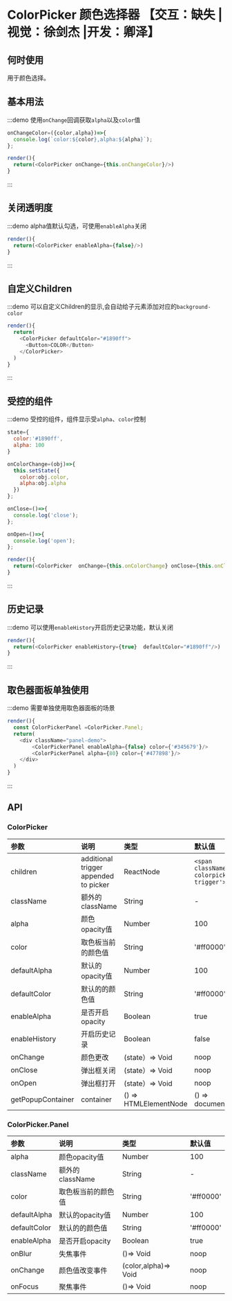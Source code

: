 # ColorPicker 颜色选择器 【交互：缺失 | 视觉：徐剑杰 |开发：卿泽】

## 何时使用

用于颜色选择。

## 基本用法

:::demo 使用`onChange`回调获取`alpha`以及`color`值

```js
onChangeColor=({color,alpha})=>{
  console.log(`color:${color},alpha:${alpha}`);
};

render(){
  return(<ColorPicker onChange={this.onChangeColor}/>)
}
```
:::

## 关闭透明度

:::demo alpha值默认勾选，可使用`enableAlpha`关闭

```js
render(){
  return(<ColorPicker enableAlpha={false}/>)
}
```
:::

## 自定义Children

:::demo 可以自定义Children的显示,会自动给子元素添加对应的`background-color`

```js
render(){
  return(
    <ColorPicker defaultColor="#1890ff">
      <Button>COLOR</Button>
    </ColorPicker>
  )
}
```
:::

## 受控的组件

:::demo 受控的组件，组件显示受`alpha`、`color`控制

```js
state={
  color:'#1890ff',
  alpha: 100
}

onColorChange=(obj)=>{
  this.setState({
    color:obj.color,
    alpha:obj.alpha
  })
};

onClose=()=>{
  console.log('close');
};

onOpen=()=>{
  console.log('open');
};

render(){
  return(<ColorPicker  onChange={this.onColorChange} onClose={this.onClose} onOpen={this.onOpen} color={this.state.color} alpha={this.state.alpha}/>  )
}
```
:::

## 历史记录

:::demo 可以使用`enableHistory`开启历史记录功能，默认关闭

```js
render(){
  return(<ColorPicker enableHistory={true}  defaultColor="#1890ff"/>)
}
```
:::

## 取色器面板单独使用

:::demo 需要单独使用取色器面板的场景
```js
render(){
  const ColorPickerPanel =ColorPicker.Panel;
  return(
    <div className="panel-demo"> 
        <ColorPickerPanel enableAlpha={false} color={'#345679'}/>
        <ColorPickerPanel alpha={80} color={'#477898'}/>
    </div>
  )
}
```
:::

<style>
.panel-demo .u-color-picker-panel{
   display:inline-block;
   margin-right:20px;
}
</style>

## API

### ColorPicker

| 参数                 |说明                                                 | 类型                                                                      | 默认值                                               |
|:---------------------|:------------------------------------------------------------|:--------------------------------------------------------------------------|:------------------------------------------------------|
| children             | additional trigger appended to picker                       | ReactNode                                                                      | `<span className='react-colorpicker-trigger'></span>` |
| className            | 额外的className                    |String                                                                    | -                                                  | 
| alpha                | 颜色opacity值                                       |Number                                                                    | 100                                                 | 
| color                | 取色板当前的颜色值                        |String                                                                    | '#ff0000'                                            | 
| defaultAlpha         | 默认的opacity值                                        |Number                                                                    | 100                                                | 
| defaultColor         | 默认的的颜色值                        |String                                                                    | '#ff0000'                                             | 
| enableAlpha          | 是否开启opacity                                      |Boolean                                                                   | true                                                |
| enableHistory        | 开启历史记录                                     |Boolean                                                                    |     false                                                  | 
| onChange             | 颜色更改                                           |(state）=> Void                                                                  | noop                                                  | 
| onClose              | 弹出框关闭                               |(state）=> Void                                                                  | noop                                                  | 
| onOpen               | 弹出框打开                                |(state）=> Void                                                                   | noop                                                  |
| getPopupContainer    | container                   |() => HTMLElementNode                                                        | () => document.body                   | 

### ColorPicker.Panel

| 参数         |  说明                                    |类型      | 默认值      |
|:-------------|:-----------------------------------------------|:---------|:----------|
| alpha        | 颜色opacity值                           | Number   | 100     | 
| className    | 额外的className       | String   | -   |
| color        | 取色板当前的颜色值           | String   | '#ff0000' |
| defaultAlpha | 默认的opacity值                           | Number   | 100     |
| defaultColor | 默认的的颜色值           | String   | '#ff0000' |
| enableAlpha  | 是否开启opacity                         | Boolean  | true    | 
| onBlur       | 失焦事件                        | ()=> Void  |      noop     |
| onChange     | 颜色值改变事件                      | (color,alpha)=> Void  |     noop      |
| onFocus      | 聚焦事件                      | ()=> Void  |      noop     |
